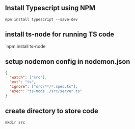 ## Install Typescript using NPM

`npm install typescript --save-dev`

## install ts-node for running TS code
`npm install ts-node

## setup nodemon config in nodemon.json
```json
{
  "watch": ["src"],
  "ext": "ts",
  "ignore": ["src/**/*.spec.ts"],
  "exec": "ts-node ./src/server.ts"
}
```

## create directory to store code
`mkdir src`

